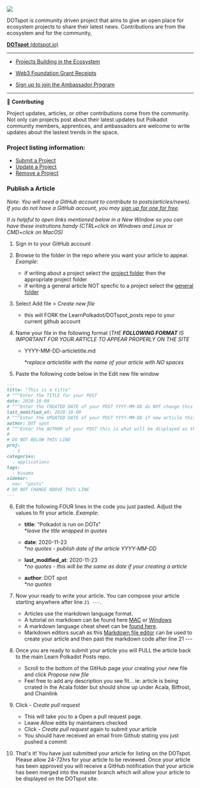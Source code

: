 ![](https://www.dotspot.io/assets/images/dotspot_learnlogo3.png)

DOTspot is community driven project that aims to give an open place for ecosystem projects to share their latest news. Contributions are from the ecosystem and for the community,

**<a href="https://www.dotspot.io" target="_blank">DOTspot** (dotspot.io)</a>

---

- <a href="https://www.dotspot.io/projects/" target="_blank">Projects Building in the Ecosystem</a>

- <a href="https://www.dotspot.io/web3grants/" target="_blank">Web3 Foundation Grant Receipts</a>

- <a href="https://share.hsforms.com/1LtBuOi1bSs-p8XGXC_hoyw4752a" target="_blank">Sign up to join the Ambassador Program</a>

---

👷 **Contributing**

Project updates, articles, or other contributions come from the community. Not only can projects post about their latest updates but Polkadot community members, apprentices, and ambassadors are welcome to write updates about the lastest trends in the space. 

### Project listing information:

- <a href="https://www.dotspot.io/listing/submit/" target="_blank">Submit a Project</a>
- <a href="https://www.dotspot.io/listing/update/" target="_blank">Update a Project</a>
- <a href="https://www.dotspot.io/listing/remove/" target="_blank">Remove a Project</a>

### Publish a Article 

_Note: You will need a GitHub account to contribute to posts(articles/news). If you do not have a GitHub account, you may <a href="https://github.com/join" target="_blank">sign up for one for free</a>._

_It is helpful to open links mentioned below in a New Window so you can have these instrutions handy (CTRL+click on Windows and Linux or CMD+click on MacOS)_

1. Sign in to your GitHub account

2. Browse to the folder in the repo where you want your article to appear.  
*Example*:

   - if writing about a project select the <a href="https://github.com/LearnPolkadot/DOTspot_posts/blob/master/projects" target="_blank">project folder</a> then the appropriate project folder
   - if writing a general article NOT specfic to a project select the <a href="https://github.com/LearnPolkadot/DOTspot_posts/blob/master/general" target="_blank">general folder</a>

3. Select Add file > *Create new file*

   - this will FORK the LearnPolkadot/DOTspot_posts repo to your current github account

4. Name your file in the following format (*THE **FOLLOWING FORMAT** IS IMPORTANT FOR YOUR ARTICLE TO APPEAR PROPERLY ON THE SITE*

   - YYYY-MM-DD-articletitle.md

     **replace articletitle with the name of your article with NO spaces*

5. Paste the following code below in the Edit new file window

```markdown
---
title: "This is a title"
# ^^^Enter the TITLE for your POST 
date: 2020-10-09
# ^^^Enter the CREATED DATE of your POST YYYY-MM-DD do NOT change this if your updating a article.  Please update the last modified date below.
last_modified_at: 2020-10-09
# ^^^Enter the UPDATED DATE of your POST YYYY-MM-DD if new article this will be the same as created date 
author: DOT spot
# ^^^Enter the AUTHOR of your POST this is what will be displayed as the author 
#
# DO NOT BELOW THIS LINE
proj: 
  - 1
categories:
  - applications
tags:
  - kusama
sidebar:
  nav: "posts"
# DO NOT CHANGE ABOVE THIS LINE
---
```

6. Edit the following FOUR lines in the code you just pasted.  Adjust the values to fit your article.  *Example*:
   - **title**: "Polkadot is run on DOTs" <br />
     **leave the title wrapped in quotes*
     
   - **date**: 2020-11-23 <br />
     **no quotes - publish date of the article YYYY-MM-DD*
     
   - **last_modified_at**: 2020-11-23 <br />
     **no quotes - this will be the same as date if your creating a article*

   - **author**: DOT spot <br />
     **no quotes*

7. Now your ready to write your article. You can compose your article starting anywhere after line ```21 ---```.  

   - Articles use the markdown language format. 
   - A tutorial on markdown can be found here [MAC](https://www.youtube.com/watch?v=eJojC3lSkwg) or [Windows](https://www.youtube.com/watch?v=Yq6u6Z1yuco)
   - A markdown language cheat sheet can be [found here](https://www.markdownguide.org/cheat-sheet/).  
   - Markdown editors sucah as this [Markdown file editor](https://typora.io/) can be used to create your article and then past the markdown code after line 21 ---
8. Once you are ready to submit your article you will PULL the article back to the main Learn Polkadot Posts repo. 
   - Scroll to the bottom of the GitHub page your creating your new file and click *Propose new file*
   - Feel free to add any description you see fit... ie: article is being crrated in the Acala folder but should show up under Acala, Bitfrost, and Chainlink
9. Click - *Create pull request*
   - This will take you to a Open a pull request page.
   - Leave *Allow* edits by maintainers checked
   - Click - *Create pull request* again to submit your article
   - You should have received an email from Github stating you just pushed a commit
10. That's it! You have just submitted your article for listing on the DOTspot.  Please allow 24-72hrs for your article to be reviewed.  Once your article has been approved you will receive a GitHub notification that your article has been merged into the master branch which will allow your article to be displayed on the DOTspot site.
